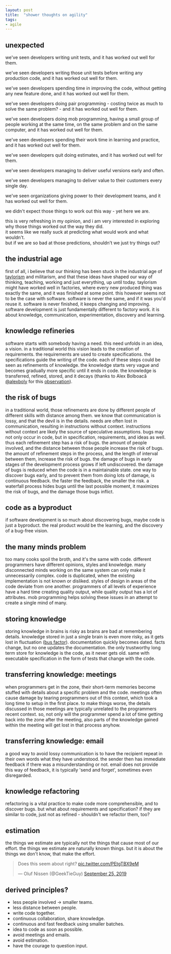 ```yaml
---
layout: post
title:  "shower thoughts on agility"
tags: 
- agile
---
```



## unexpected

<p>we've seen developers writing unit tests, and it has worked out well for them.</p>  
<p>we've seen developers writing those unit tests before writing any production code, and it has worked out well for them.</p>
<p>we've seen developers spending time in improving the code, without getting any new feature done, and it has worked out well for them.</p>  
<p>we've seen developers doing pair programming - costing twice as much to solve the same problem? - and it has worked out well for them.</p>  
<p>we've seen developers doing mob programming, having a small group of people working at the same time, on the same problem and on the same computer, and it has worked out well for them.</p>  
<p>we've seen developers spending their work time in learning and practice, and it has worked out well for them.</p>  
<p>we've seen developers quit doing estimates, and it has worked out well for them.</p>  
<p>we've seen developers managing to deliver useful versions early and often.</p>  
<p>we've seen developers managing to deliver value to their customers every single day.</p>  
<p>we've seen organizations giving power to their development teams, and it has worked out well for them.</p>  
<p>we didn't expect those things to work out this way - yet here we are.</p>

this is very refreshing in my opinion, and i am very interested in exploring why those things worked out the way they did.  
it seems like we really suck at predicting what would work and what wouldn't.  
but if we are so bad at those predictions, shouldn't we just try things out?

## the industrial age
first of all, i believe that our thinking has been stuck in the industrial age of [taylorism](https://en.wikipedia.org/wiki/Frederick_Winslow_Taylor) and militarism, and that these ideas have shaped our way of thinking, teaching, working and just everything, up until today.
taylorism might have worked well in factories, where every new produced thing was exactly the same, and it was finished at some point.
this however seems not to be the case with software.
software is never the same, and if it was you'd reuse it.
software is never finished, it keeps changing and improving.
software development is just fundamentally different to factory work.
it is about knowledge, communication, experimentation, discovery and learning.

## knowledge refineries
software starts with somebody having a need.
this need unfolds in an idea, a vision.
in a traditional world this vision leads to the creation of requirements.
the requirements are used to create specifications.
the specifications guide the writing of the code.
each of these steps could be seen as refinements of knowledge.
the knowledge starts very vague and becomes gradually more specific until it ends in code.
the knowledge is transferred, refined, stored, and it decays (thanks to Alex Bolboacă [@alexboly](https://twitter.com/alexboly) for this [observation](https://mozaicworks.com/blog/software-engineering/knowledge-refinery/)).

## the risk of bugs
in a traditional world, those refinements are done by different people of different skills with distance among them.
we know that communication is lossy, and that the devil is in the details.
needs are often lost in communication, resulting in instructions without context.
instructions without context are likely the source of speculative assumptions.
bugs may not only occur in code, but in specification, requirements, and ideas as well.
thus each refinement step has a risk of bugs.
the amount of people involved, and the distance between those people increase the risk of bugs.
the amount of refinement steps in the process, and the length of interval between them, increase the risk of bugs.
the damage of bugs in early stages of the development process grows if left undiscovered.
the damage of bugs is reduced when the code is in a maintainable state.
one way to discover bugs early, and to prevent them from doing lots of damage, is continuous feedback.
the faster the feedback, the smaller the risk.
a waterfall process hides bugs until the last possible moment, it maximizes the risk of bugs, and the damage those bugs inflict.

## code as a byproduct
if software development is so much about discovering bugs, maybe code is just a byproduct.
the real product would be the learning, and the discovery of a bug-free vision.

## the many minds problem
too many cooks spoil the broth, and it's the same with code.
different programmers have different opinions, styles and knowledge.
many disconnected minds working on the same system can only make it unnecessarily complex.
code is duplicated, when the existing implementation is not known or disliked.
styles of design in areas of the code deviate from one another.
programmers of all levels of experience have a hard time creating quality output, while quality output has a lot of attributes.
mob programming helps solving these issues in an attempt to create a single mind of many.

## storing knowledge
storing knowledge in brains is risky as brains are bad at remembering details.
knowledge stored in just a single brain is even more risky, as it gets lost in fluctuation ([bus factor](https://en.wikipedia.org/wiki/Bus_factor)).
documentation quickly becomes dated. facts change, but no one updates the documentation.
the only trustworthy long term store for knowledge is the code, as it never gets old. same with executable specification in the form of tests that change with the code.

## transferring knowledge: meetings
when programmers get in the zone, their short-term memories become stuffed with details about a specific problem and the code.
meetings often cause damage by tearing programmers out of this context, which took a long time to setup in the first place.
to make things worse, the details discussed in those meetings are typically unrelated to the programmers recent context.
so, not only will the programmer spend a lot of time getting back into the zone after the meeting, also parts of the knowledge gained within the meeting will get lost in that process anyhow.

## transferring knowledge: email
a good way to avoid lossy communication is to have the recipient repeat in their own words what they have understood.
the sender then has immediate feedback if there was a misunderstanding or not.
email does not provide this way of feedback, it is typically 'send and forget', sometimes even disregarded.

## knowledge refactoring
refactoring is a vital practice to make code more comprehensible, and to discover bugs.
but what about requirements and specification?
if they are similar to code, just not as refined - shouldn't we refactor them, too?

## estimation
the things we estimate are typically not the things that cause most of our effort.
the things we estimate are naturally known things.
but it is about the things we don't know, that make the effort.

<blockquote class="twitter-tweet"><p lang="en" dir="ltr">Does this seem about right? <a href="https://t.co/PEtgTBX9eM">pic.twitter.com/PEtgTBX9eM</a></p>&mdash; Oluf Nissen (@GeekTieGuy) <a href="https://twitter.com/GeekTieGuy/status/1176895878478450688?ref_src=twsrc%5Etfw">September 25, 2019</a></blockquote> <script async src="https://platform.twitter.com/widgets.js" charset="utf-8"></script>

## derived principles?
- less people involved -> smaller teams.
- less distance between people.
- write code together.
- continuous collaboration, share knowledge.
- continuous and fast feedback using smaller batches.
- idea to code as soon as possible.
- avoid meetings and emails.
- avoid estimation.
- have the courage to question input.

